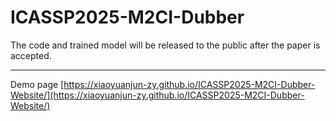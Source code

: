 # ICASSP2025-M2CI-Dubber

The code and trained model will be released to the public after the paper is accepted.

<hr>

Demo page [https://xiaoyuanjun-zy.github.io/ICASSP2025-M2CI-Dubber-Website/](https://xiaoyuanjun-zy.github.io/ICASSP2025-M2CI-Dubber-Website/)
